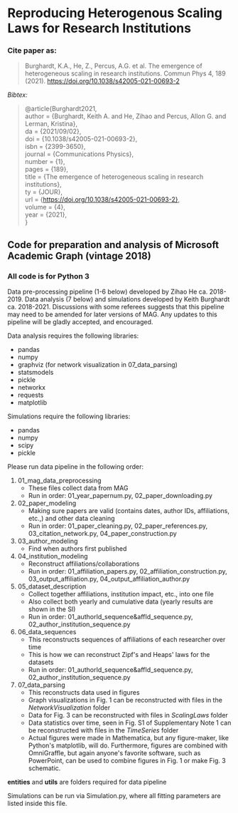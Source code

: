 # Reproducing Heterogenous Scaling Laws for Research Institutions

### Cite paper as: 
> Burghardt, K.A., He, Z., Percus, A.G. et al. The emergence of heterogeneous scaling in research institutions. Commun Phys 4, 189 (2021). https://doi.org/10.1038/s42005-021-00693-2

*Bibtex:*
> @article{Burghardt2021,  
	author = {Burghardt, Keith A. and He, Zihao and Percus, Allon G. and Lerman, Kristina},  
	da = {2021/09/02},  
	doi = {10.1038/s42005-021-00693-2},  
	isbn = {2399-3650},  
	journal = {Communications Physics},  
	number = {1},  
	pages = {189},  
	title = {The emergence of heterogeneous scaling in research institutions},  
	ty = {JOUR},  
	url = {https://doi.org/10.1038/s42005-021-00693-2},  
	volume = {4},  
	year = {2021},  
}


## Code for preparation and analysis of Microsoft Academic Graph (vintage 2018)

### All code is for Python 3

Data pre-processing pipeline (1-6 below) developed by Zihao He ca. 2018-2019. Data analysis (7 below) and simulations developed by Keith Burghardt ca. 2018-2021. Discussions with some referees suggests that this pipeline may need to be amended for later versions of MAG. Any updates to this pipeline will be gladly accepted, and encouraged.

Data analysis requires the following libraries:
* pandas
* numpy
* graphviz (for network visualization in 07_data_parsing)
* statsmodels
* pickle
* networkx
* requests
* matplotlib


Simulations require the following libraries:
* pandas
* numpy
* scipy
* pickle

Please run data pipeline in the following order:

1. 01_mag_data_preprocessing
    *  These files collect data from MAG
    *  Run in order: 01_year_papernum.py, 02_paper_downloading.py
2. 02_paper_modeling
    *  Making sure papers are valid (contains dates, author IDs, affiliations, etc.,) and other data cleaning
    *  Run in order: 01_paper_cleaning.py, 02_paper_references.py, 03_citation_network.py, 04_paper_construction.py
3. 03_author_modeling
    *  Find when authors first published
4. 04_institution_modeling
    *  Reconstruct affiliations/collaborations
    *  Run in order: 01_affiliation_papers.py, 02_affiliation_construction.py, 03_output_affiliation.py, 04_output_affiliation_author.py
5. 05_dataset_description
    *  Collect together affiliations, institution impact, etc., into one file
    *  Also collect both yearly and cumulative data (yearly results are shown in the SI)
    *  Run in order: 01_authorId_sequence&affId_sequence.py, 02_author_institution_sequence.py
6. 06_data_sequences
    *  This reconstructs sequences of affiliations of each researcher over time
    *  This is how we can reconstruct Zipf's and Heaps' laws for the datasets
    *  Run in order: 01_authorId_sequence&affId_sequence.py, 02_author_institution_sequence.py
7. 07_data_parsing
    *  This reconstructs data used in figures
    *  Graph visualizations in Fig. 1 can be reconstructed with files in the *NetworkVisualization* folder
    *  Data for Fig. 3 can be reconstructed with files in *ScalingLaws* folder
    *  Data statistics over time, seen in Fig. S1 of Supplementary Note 1 can be reconstructed with files in the *TimeSeries* folder
    *  Actual figures were made in Mathematica, but any figure-maker, like Python's matplotlib, will do. Furthermore, figures are combined with OmniGraffle, but again anyone's favorite software, such as PowerPoint, can be used to combine figures in Fig. 1 or make Fig. 3 schematic.

**entities** and **utils** are folders required for data pipeline

Simulations can be run via Simulation.py, where all fitting parameters are listed inside this file.
